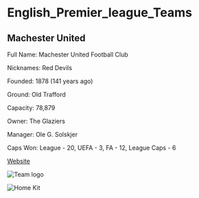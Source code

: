 # English_Premier_league_Teams
## Machester United

Full Name: Machester United Football Club

Nicknames: Red Devils

Founded: 1878 (141 years ago)

Ground: Old Trafford

Capacity: 78,879

Owner: The Glaziers

Manager: Ole G. Solskjer

Caps Won: League - 20, UEFA - 3, FA - 12, League Caps - 6

[Website](https://www.manutd.com/)

![Team logo](https://banner2.kisspng.com/20171220/eke/manchester-united-logo-png-5a3a1f6433c440.0174552615137585642122447.jpg)

![Home Kit](https://www.futbolemotion.com/imagesarticulos/121727/grandes/conjunto-adidas-manchester-united-fc-primiera-equipacion-2018-2019-nino-real-red-black-1.jpg)


